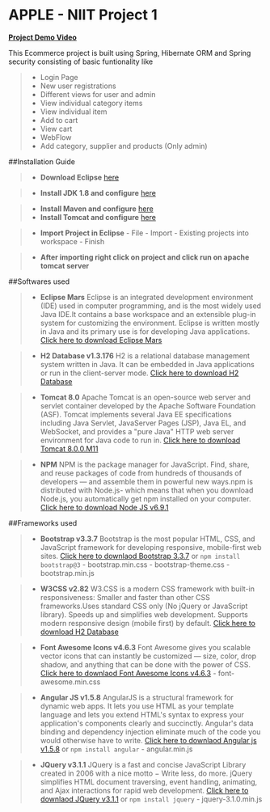 # APPLE - NIIT Project 1
**[Project Demo Video](http://tiny.cc/Apple1)**

This Ecommerce project is built using Spring, Hibernate ORM and Spring security consisting of basic funtionality like
> - Login Page
> - New user registrations
> - Different views for user and admin
> - View individual category items
> - View individual item
> - Add to cart
> - View cart
> - WebFlow
> - Add category, supplier and products (Only admin)

##Installation Guide
> - **Download Eclipse** [here](http://www.eclipse.org/downloads/download.php?file=/technology/epp/downloads/release/mars/2/eclipse-jee-mars-2-win32-x86_64.zip&mirror_id=105)

> - **Install JDK 1.8 and configure** [here](https://www3.ntu.edu.sg/home/ehchua/programming/howto/JDK_Howto.html)

> - **Install Maven and configure** [here](https://www.mkyong.com/maven/how-to-install-maven-in-windows/)
> - **Install Tomcat and configure** [here](http://doraprojects.net/blog/?p=1109)


> -  **Import Project in Eclipse**
	- File
	- Import
	- Existing projects into workspace
	- Finish

> - **After importing right click on project and click run on apache tomcat server**

##Softwares used
> -	**Eclipse Mars**
	Eclipse is an integrated development environment (IDE) used in computer programming, and is the most widely used Java IDE.It contains a base workspace and an extensible plug-in system for customizing the environment. Eclipse is written mostly in Java and its primary use is for developing Java applications.
    [Click here to download Eclipse Mars](http://www.eclipse.org/downloads/download.php?file=/technology/epp/downloads/release/mars/2/eclipse-jee-mars-2-win32-x86_64.zip&mirror_id=105)

> -	**H2 Database v1.3.176**
H2 is a relational database management system written in Java. It can be embedded in Java applications or run in the client-server mode.
[Click here to download H2 Database](http://www.h2database.com/h2-2014-04-05.zip)

> -	**Tomcat 8.0**
	Apache Tomcat is an open-source web server and servlet container developed by the Apache Software Foundation (ASF). Tomcat implements several Java EE specifications including Java Servlet, JavaServer Pages (JSP), Java EL, and WebSocket, and provides a "pure Java" HTTP web server environment for Java code to run in.
	[Click here to download Tomcat 8.0.0.M11](http://redrockdigimark.com/apachemirror/tomcat/tomcat-8/v8.0.38/bin/apache-tomcat-8.0.38-windows-x64.zip)

> - **NPM**
	NPM is the package manager for JavaScript. Find, share, and reuse packages of code from hundreds of thousands of developers — and assemble them in powerful new     ways.npm is distributed with Node.js- which means that when you download Node.js, you automatically get npm installed on your computer.
 	[Click here to download Node JS v6.9.1](https://nodejs.org/dist/v6.9.1/node-v6.9.1-x64.msi)

##Frameworks used
> -	**Bootstrap v3.3.7**
	Bootstrap is the most popular HTML, CSS, and JavaScript framework for developing  	  responsive, mobile-first web sites. [Click here to downlaod Bootstrap 3.3.7](https://github.com/twbs/bootstrap/releases/download/v3.3.7/bootstrap-3.3.7-dist.zip) or `npm install bootstrap@3`
	- bootstrap.min.css
	- bootstrap-theme.css
	- bootstrap.min.js

> -	**W3CSS v2.82**
W3.CSS is a modern CSS framework with built-in responsiveness: Smaller and faster than other CSS frameworks.Uses standard CSS only (No jQuery or JavaScript library). Speeds up and simplifies web development. Supports modern responsive design (mobile first) by default.
[Click here to download H2 Database]( http://www.w3schools.com/lib/w3.css)

> - **Font Awesome Icons v4.6.3**
	Font Awesome gives you scalable vector icons that can instantly be customized —    	   size, color, drop shadow, and anything that can be done with the power of CSS.
    [Click here to downlaod Font Awesome Icons v4.6.3](http://fontawesome.io/assets/font-awesome-4.6.3.zip)
    - font-awesome.min.css

> - **Angular JS v1.5.8**
	AngularJS is a structural framework for dynamic web apps. It lets you use HTML as your template language and lets you extend HTML's syntax to express your application's components clearly and succinctly. Angular's data binding and dependency injection eliminate much of the code you would otherwise have to write. [Click here to downlaod Angular js v1.5.8](https://ajax.googleapis.com/ajax/libs/angularjs/1.5.8/angular.min.js) or `npm install angular` 
	- angular.min.js

> - **JQuery v3.1.1**
	JQuery is a fast and concise JavaScript Library created in 2006 with a nice motto − Write less, do more. jQuery simplifies HTML document traversing, event handling, animating, and Ajax interactions for rapid web development. [Click here to downlaod JQuery v3.1.1](https://code.jquery.com/jquery-3.1.1.min.js) or `npm install jquery`
	- jquery-3.1.0.min.js


